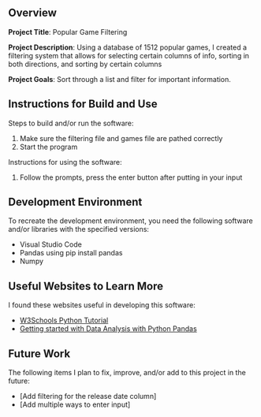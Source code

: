 ## Overview

**Project Title**: Popular Game Filtering

**Project Description**:
Using a database of 1512 popular games, I created a filtering system that allows
for selecting certain columns of info, sorting in both directions, and sorting by certain columns

**Project Goals**: Sort through a list and filter for important information.

## Instructions for Build and Use

Steps to build and/or run the software:

1. Make sure the filtering file and games file are pathed correctly
2. Start the program

Instructions for using the software:

1. Follow the prompts, press the enter button after putting in your input

## Development Environment 

To recreate the development environment, you need the following software and/or libraries with the specified versions:

* Visual Studio Code
* Pandas using pip install pandas
* Numpy

## Useful Websites to Learn More

I found these websites useful in developing this software:

* [W3Schools Python Tutorial](https://www.w3schools.com/python/)
* [Getting started with Data Analysis with Python Pandas](https://towardsdatascience.com/getting-started-to-data-analysis-with-python-pandas-with-titanic-dataset-a195ab043c77)

## Future Work

The following items I plan to fix, improve, and/or add to this project in the future:

* [Add filtering for the release date column]
* [Add multiple ways to enter input]
